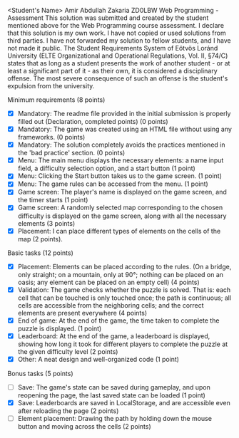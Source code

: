 <Student's Name> Amir Abdullah Zakaria
<Neptun Code> ZD0LBW
Web Programming - Assessment
This solution was submitted and created by the student mentioned above for the Web Programming course assessment.
I declare that this solution is my own work. I have not copied or used solutions from third parties.
I have not forwarded my solution to fellow students, and I have not made it public.
The Student Requirements System of Eötvös Loránd University
(ELTE Organizational and Operational Regulations, Vol. II, §74/C) states that as long as a student presents
the work of another student - or at least a significant part of it - as their own, it is considered a disciplinary offense.
The most severe consequence of such an offense is the student's expulsion from the university.

Minimum requirements (8 points)

- [x] Mandatory: The readme file provided in the initial submission is properly filled out (Declaration, completed points) (0 points)
- [x] Mandatory: The game was created using an HTML file without using any frameworks. (0 points)
- [x] Mandatory: The solution completely avoids the practices mentioned in the 'bad practice' section. (0 points)
- [x] Menu: The main menu displays the necessary elements: a name input field, a difficulty selection option, and a start button (1 point)
- [x] Menu: Clicking the Start button takes us to the game screen. (1 point)
- [x] Menu: The game rules can be accessed from the menu. (1 point)
- [x] Game screen: The player's name is displayed on the game screen, and the timer starts (1 point)
- [x] Game screen: A randomly selected map corresponding to the chosen difficulty is displayed on the game screen, along with all the necessary elements (3 points)
- [x] Placement: I can place different types of elements on the cells of the map (2 points).

Basic tasks (12 points)

- [x] Placement: Elements can be placed according to the rules. (On a bridge, only straight; on a mountain, only at 90°; nothing can be placed on an oasis; any element can be placed on an empty cell) (4 points)
- [x] Validation: The game checks whether the puzzle is solved. That is: each cell that can be touched is only touched once; the path is continuous; all cells are accessible from the neighboring cells; and the correct elements are present everywhere (4 points)
- [x] End of game: At the end of the game, the time taken to complete the puzzle is displayed. (1 point)
- [x] Leaderboard: At the end of the game, a leaderboard is displayed, showing how long it took for different players to complete the puzzle at the given difficulty level (2 points)
- [x] Other: A neat design and well-organized code (1 point)

Bonus tasks (5 points)

- [ ] Save: The game's state can be saved during gameplay, and upon reopening the page, the last saved state can be loaded (1 point)
- [x] Save: Leaderboards are saved in LocalStorage, and are accessible even after reloading the page (2 points)
- [ ] Element placement: Drawing the path by holding down the mouse button and moving across the cells (2 points)
